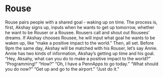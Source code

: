# Rouse
Rouse pairs people with a shared goal - waking up on time. The process is, first, Akshay signs up, inputs when he wants to get up tomorrow, whether he want to be Rouser or a Rousee. Rousers call and shout out Rousees’ dreams. If Akshay chooses Rousee, he will input what goal he wants to be waken up, like “make a positive impact to the world.” Then, all set. Before 9pm the same day, Akshay will be matched with his Rouser, let’s say Annie. Annie has two kinds of information, Akshay’s getting up time and his goal. “Hey, Aksahy, what can you do to make a positive impact to the world?” “Programming!” “How?” “Oh, I have a PennApps to go today.” “What should you do now?” “Get up and go to the airport.” “Just do it.”
